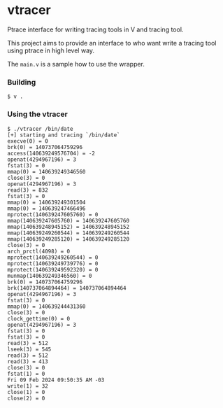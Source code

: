 # vtracer
Ptrace interface for writing tracing tools in V and tracing tool.

This project aims to provide an interface to who want write a tracing tool using ptrace in high level way.

The `main.v` is a sample how to use the wrapper.

### Building

`$ v .`

### Using the vtracer

```
$ ./vtracer /bin/date
[+] starting and tracing `/bin/date`
execve(0) = 0
brk(0) = 140737064759296
access(140639249576704) = -2
openat(4294967196) = 3
fstat(3) = 0
mmap(0) = 140639249346560
close(3) = 0
openat(4294967196) = 3
read(3) = 832
fstat(3) = 0
mmap(0) = 140639249301504
mmap(0) = 140639247466496
mprotect(140639247605760) = 0
mmap(140639247605760) = 140639247605760
mmap(140639248945152) = 140639248945152
mmap(140639249260544) = 140639249260544
mmap(140639249285120) = 140639249285120
close(3) = 0
arch_prctl(4098) = 0
mprotect(140639249260544) = 0
mprotect(140639249739776) = 0
mprotect(140639249592320) = 0
munmap(140639249346560) = 0
brk(0) = 140737064759296
brk(140737064894464) = 140737064894464
openat(4294967196) = 3
fstat(3) = 0
mmap(0) = 140639244431360
close(3) = 0
clock_gettime(0) = 0
openat(4294967196) = 3
fstat(3) = 0
fstat(3) = 0
read(3) = 512
lseek(3) = 545
read(3) = 512
read(3) = 413
close(3) = 0
fstat(1) = 0
Fri 09 Feb 2024 09:50:35 AM -03
write(1) = 32
close(1) = 0
close(2) = 0
```
